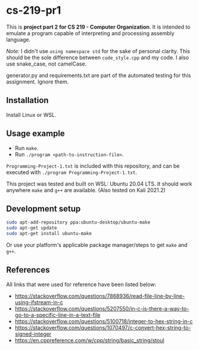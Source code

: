 # cs-219-pr1
This is **project part 2 for CS 219 - Computer Organization**. It is intended to emulate a program capable of interpreting and processing assembly language.

*Note:* I didn't use `using namespace std` for the sake of personal clarity. This should be the sole difference between `code_style.cpp` and my code. I also use snake_case, not camelCase.

generator.py and requirements.txt are part of the automated testing for this assignment. Ignore them.

## Installation
Install Linux or WSL.

## Usage example
- Run `make`.
- Run `./program <path-to-instruction-file>`.

`Programming-Project-1.txt` is included with this repository, and can be executed with `./program Programming-Project-1.txt`.

This project was tested and built on WSL: Ubuntu 20.04 LTS. It should work anywhere `make` and `g++` are available. (Also tested on Kali 2021.2)

## Development setup

```sh
sudo apt-add-repository ppa:ubuntu-desktop/ubuntu-make
sudo apt-get update
sudo apt-get install ubuntu-make
```
Or use your platform's applicable package manager/steps to get `make` and `g++`.

## References
All links that were used for reference have been listed below:
- https://stackoverflow.com/questions/7868936/read-file-line-by-line-using-ifstream-in-c
- https://stackoverflow.com/questions/5207550/in-c-is-there-a-way-to-go-to-a-specific-line-in-a-text-file
- https://stackoverflow.com/questions/5100718/integer-to-hex-string-in-c
- https://stackoverflow.com/questions/1070497/c-convert-hex-string-to-signed-integer
- https://en.cppreference.com/w/cpp/string/basic_string/stoul